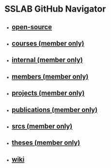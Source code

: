 # SSLAB GitHub Navigator

- ## [open-source](https://github.com/nycu-sslab/private_navigator/blob/master/open-source.md)
- ## [courses (member only)](https://github.com/nycu-sslab/private_navigator/blob/master/courses.md)
- ## [internal (member only)](https://github.com/nycu-sslab/private_navigator/blob/master/internal.md)
- ## [members (member only)](https://github.com/nycu-sslab/private_navigator/blob/master/members.md)
- ## [projects (member only)](https://github.com/nycu-sslab/private_navigator/blob/master/projects.md)
- ## [publications (member only)](https://github.com/nycu-sslab/private_navigator/blob/master/publications.md)
- ## [srcs (member only)](https://github.com/nycu-sslab/private_navigator/blob/master/srcs.md)
- ## [theses (member only)](https://github.com/nycu-sslab/private_navigator/blob/master/theses.md)
- ## [wiki](https://github.com/nycu-sslab/wiki)
